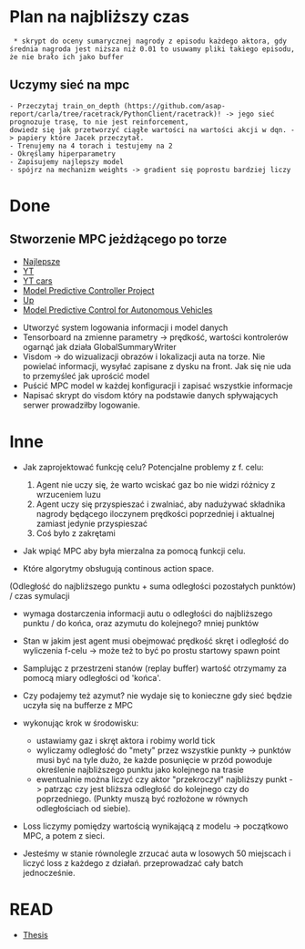 # Plan na najbliższy czas
     * skrypt do oceny sumarycznej nagrody z episodu każdego aktora, gdy średnia nagroda jest niższa niż 0.01 to usuwamy pliki takiego episodu, że nie brało ich jako buffer 
    
## Uczymy sieć na mpc
    - Przeczytaj train_on_depth (https://github.com/asap-report/carla/tree/racetrack/PythonClient/racetrack)! -> jego sieć prognozuje trasę, to nie jest reinforcement, 
    dowiedz się jak przetworzyć ciągłe wartości na wartości akcji w dqn. -> papiery które Jacek przeczytał. 
    - Trenujemy na 4 torach i testujemy na 2
    - Okręślamy hiperparametry
    - Zapisujemy najlepszy model
    - spójrz na mechanizm weights -> gradient się poprostu bardziej liczy

# Done 
## Stworzenie MPC jeżdżącego po torze
- [Najlepsze](https://towardsdatascience.com/the-final-step-control-783467095138)
- [YT](https://www.youtube.com/watch?v=nqv6jFeVUYA)
- [YT cars](https://www.youtube.com/watch?v=Gh8R4PVg1Zc)
- [Model Predictive Controller Project](https://medium.com/@NickHortovanyi/carnd-controls-mpc-2f456ce658f)
- [Up](https://github.com/hortovanyi/CarND-MPC-Project)
- [Model Predictive Control for Autonomous Vehicles](https://medium.com/@shubhra.pandit/model-predictive-control-for-autonomous-vehicles-1dc18348f651)
     
* Utworzyć system logowania informacji i model danych
* Tensorboard na zmienne parametry -> prędkość, wartości kontrolerów ogarnąć jak działa GlobalSummaryWriter
* Visdom -> do wizualizacji obrazów i lokalizacji auta na torze. Nie powielać informacji, wysyłać zapisane z dysku na front. Jak się nie uda to przemyśleć jak uprościć model
* Puścić MPC model w każdej konfiguracji i zapisać wszystkie informacje 
* Napisać skrypt do visdom który na podstawie danych spływających serwer prowadziłby logowanie.

# Inne

- Jak zaprojektować funkcję celu?
Potencjalne problemy z f. celu:
    1. Agent nie uczy się, że warto wciskać gaz bo nie widzi różnicy z wrzuceniem luzu
    2. Agent uczy się przyspieszać i zwalniać, aby nadużywać składnika nagrody będącego iloczynem prędkości poprzedniej i aktualnej zamiast jedynie przyspieszać
    3. Coś było z zakrętami

- Jak wpiąć MPC aby była mierzalna za pomocą funkcji celu.
- Które algorytmy obsługują continous action space.


(Odległość do najbliższego punktu + suma odległości pozostałych punktów) / czas symulacji
- wymaga dostarczenia informacji autu o odległości do najbliższego punktu / do końca, oraz azymutu do kolejnego? mniej punktów


- Stan w jakim jest agent musi obejmować prędkość skręt i odległość do wyliczenia f-celu -> może też to być po prostu startowy spawn point
- Samplując z przestrzeni stanów (replay buffer) wartość otrzymamy za pomocą miary odległości od 'końca'.
- Czy podajemy też azymut? nie wydaje się to konieczne gdy sieć będzie uczyła się na bufferze z MPC

- wykonując krok w środowisku:
    * ustawiamy gaz i skręt aktora i robimy world tick
    * wyliczamy odległość do "mety" przez wszystkie punkty -> punktów musi być na tyle dużo, że każde posunięcie w przód powoduje określenie najbliższego punktu jako kolejnego na trasie
    * ewentualnie można liczyć czy aktor "przekroczył" najbliższy punkt -> patrząc czy jest bliższa odległość do kolejnego czy do poprzedniego. (Punkty muszą być rozłożone w równych odległościach od siebie).
    
- Loss liczymy pomiędzy wartością wynikającą z modelu -> początkowo MPC, a potem z sieci.
- Jesteśmy w stanie równolegle zrzucać auta w losowych 50 miejscach i liczyć loss z każdego z działań. przeprowadzać cały batch jednocześnie.

# READ
- [Thesis](https://esc.fnwi.uva.nl/thesis/centraal/files/f285129090.pdf)